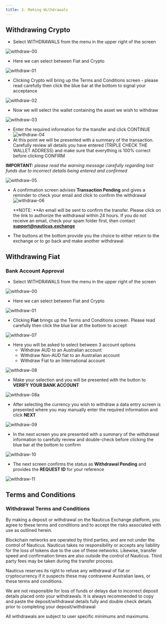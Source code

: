 ```yaml
---
title: 3. Making Withdrawals
---
```

## Withdrawing Crypto

* Select WITHDRAWALS from the menu in the upper right of the screen

![withdraw-00](https://nauticus.exchange/help/images/Exchange/withdraw-00.png)

* Here we can select between Fiat and Crypto

![withdraw-01](https://nauticus.exchange/help/images/Exchange/withdraw-01.png)

* Clicking Crypto will bring up the Terms and Conditions screen - please read carefully then click the blue bar at the bottom to signal your acceptance

![withdraw-02](https://nauticus.exchange/help/images/Exchange/withdraw-02.png)

* Now we will select the wallet containing the asset we wish to withdraw

![withdraw-03](https://nauticus.exchange/help/images/Exchange/withdraw-03.png)

* Enter the required information for the transfer and click CONTINUE
   ![withdraw-04](https://nauticus.exchange/help/images/Exchange/withdraw-04.png)
* At this point we will be presented with a summary of the transaction. Carefully review all details you have entered (TRIPLE CHECK THE WALLET ADDRESS) and make sure that everything is 100% correct before clicking CONFIRM

**IMPORTANT:** _please read the warning message carefully regarding lost funds due to incorrect details being entered and confirmed_

![withdraw-05](https://nauticus.exchange/help/images/Exchange/withdraw-05.png)

* A confirmation screen advises **Transaction Pending** and gives a reminder to check your email and click to confirm the withdrawal
  ![withdraw-06](https://nauticus.exchange/help/images/Exchange/withdraw-06.png)

  **NOTE: **An email will be sent to confirm the transfer. Please click on the link to authorize the withdrawal within 24 hours. If you do not receive an email, check your spam folder first, then contact **support@nauticus.exchange**

* The buttons at the bottom provide you the choice to either return to the exchange or to go back and make another withdrawal

## Withdrawing Fiat

### Bank Account Approval

* Select WITHDRAWALS from the menu in the upper right of the screen

![withdraw-00](https://nauticus.exchange/help/images/Exchange/withdraw-00.png)

* Here we can select between Fiat and Crypto

![withdraw-01](https://nauticus.exchange/help/images/Exchange/withdraw-01.png)

* Clicking **Fiat** brings up the Terms and Conditions screen. Please read carefully then click the blue bar at the bottom to accept

![withdraw-07](https://nauticus.exchange/help/images/Exchange/withdraw-07.png)

* Here you will be asked to select between 3 account options
  * Withdraw AUD to an Australian account
  * Withdraw Non-AUD fiat to an Australian account
  * Withdraw Fiat to an International account

![withdraw-08](https://nauticus.exchange/help/images/Exchange/withdraw-08.png)

* Make your selection and you will be presented with the button to **VERIFY YOUR BANK ACCOUNT**

![withdraw-08a](https://nauticus.exchange/help/images/Exchange/withdraw-08a.png)

* After selecting the currency you wish to withdraw a data entry screen is presented where you may manually enter the required information and click **NEXT**

![withdraw-09](https://nauticus.exchange/help/images/Exchange/withdraw-09.png)

* In the next screen you are presented with a summary of the withdrawal information to carefully review and double-check before clicking the blue bar at the bottom to confirm

![withdraw-10](https://nauticus.exchange/help/images/Exchange/withdraw-10.png)

* The next screen confirms the status as **Withdrawal Pending** and provides the **REQUEST ID** for your reference

![withdraw-11](https://nauticus.exchange/help/images/Exchange/withdraw-11.png)

## Terms and Conditions

### Withdrawal Terms and Conditions

By making a deposit or withdrawal on the Nauticus Exchange platform, you agree to these terms and conditions and to accept the risks associated with use as outlined herein.

Blockchain networks are operated by third parties, and are not under the control of Nauticus. Nauticus takes no responsibility or accepts any liability for the loss of tokens due to the use of these networks. Likewise, transfer speed and confirmation times are also outside the control of Nauticus. Third party fees may be taken during the transfer process.

Nauticus reserves its right to refuse any withdrawal of fiat or cryptocurrency if it suspects these may contravene Australian laws, or these terms and conditions.

We are not responsible for loss of funds or delays due to incorrect deposit details placed onto your withdrawals. It is always recommended to copy and paste the deposit/withdrawal details fully and double check details prior to completing your deposit/withdrawal

All withdrawals are subject to user specific minimums and maximums.
